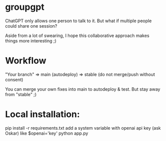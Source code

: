 # groupgpt

ChatGPT only allows one person to talk to it. But what if multiple people could share one session?

Aside from a lot of swearing, I hope this collaborative approach makes things more interesting ;)

# Workflow

"Your branch" => main (autodeploy) => stable (do not merge/push without consent)

You can merge your own fixes into main to autodeploy & test. But stay away from "stable" ;)

# Local installation:
pip install -r requirements.txt
add a system variable with openai api key (ask Oskar) like $openai='key'
python app.py
